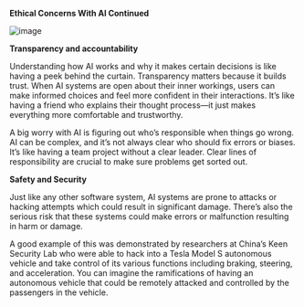 **Ethical Concerns With AI Continued**

![image](https://github.com/adeleke123/AI-Career-Essentials/assets/51156057/bfb51d1a-b80e-48e5-99c8-8eeafba5f4fe)


**Transparency and accountability**

Understanding how AI works and why it makes certain decisions is like having a peek behind the curtain. Transparency matters because it builds trust. When AI systems are open about their inner workings, users can make informed choices and feel more confident in their interactions. It’s like having a friend who explains their thought process—it just makes everything more comfortable and trustworthy.

A big worry with AI is figuring out who’s responsible when things go wrong. AI can be complex, and it’s not always clear who should fix errors or biases. It’s like having a team project without a clear leader. Clear lines of responsibility are crucial to make sure problems get sorted out.

**Safety and Security**

Just like any other software system, AI systems are prone to attacks or hacking attempts which could result in significant damage. There’s also the serious risk that these systems could make errors or malfunction resulting in harm or damage.

A good example of this was demonstrated by researchers at China’s Keen Security Lab who were able to hack into a Tesla Model S autonomous vehicle and take control of its various functions including braking, steering, and acceleration. You can imagine the ramifications of having an autonomous vehicle that could be remotely attacked and controlled by the passengers in the vehicle.


